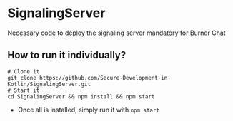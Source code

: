 # SignalingServer

Necessary code to deploy the signaling server mandatory for Burner Chat

## How to run it individually?

```shell
# Clone it
git clone https://github.com/Secure-Development-in-Kotlin/SignalingServer.git
# Start it
cd SignalingServer && npm install && npm start
```

- Once all is installed, simply run it with `npm start`
